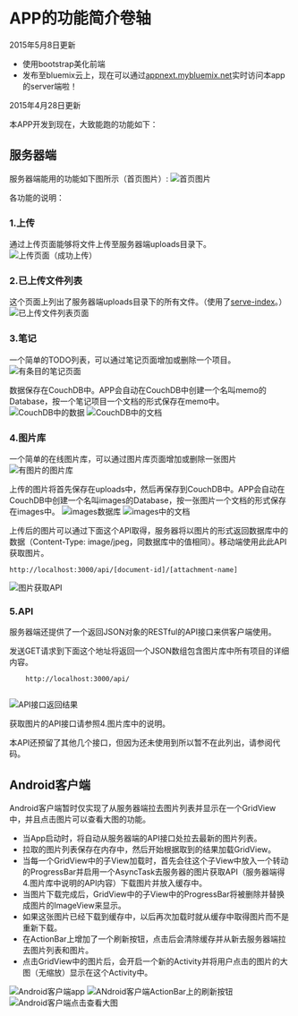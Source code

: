 # APP的功能简介卷轴

2015年5月8日更新

* 使用bootstrap美化前端
* 发布至bluemix云上，现在可以通过[appnext.mybluemix.net](http://appnext.mybluemix.net)实时访问本app的server端啦！


2015年4月28日更新

本APP开发到现在，大致能跑的功能如下：


## 服务器端
服务器端能用的功能如下图所示（首页图片）:
![首页图片](./images/000_首页图片.png)

各功能的说明：

### 1.上传
通过上传页面能够将文件上传至服务器端uploads目录下。
![上传页面（成功上传）](./images/002_上传页面（成功上传）.png)

### 2.已上传文件列表
这个页面上列出了服务器端uploads目录下的所有文件。（使用了[serve-index](https://www.npmjs.com/package/serve-index)。）
![已上传文件列表页面](./images/003_已上传文件列表页面.png)


### 3.笔记
一个简单的TODO列表，可以通过笔记页面增加或删除一个项目。
![有条目的笔记页面](./images/005_笔记页面（有项目）.png)

数据保存在CouchDB中。APP会自动在CouchDB中创建一个名叫memo的Database，按一个笔记项目一个文档的形式保存在memo中。
![CouchDB中的数据](./images/006_CouchDB中的数据.png)
![CouchDB中的文档](./images/007_CouchDB中的文档.png)

### 4.图片库
一个简单的在线图片库，可以通过图片库页面增加或删除一张图片
![有图片的图片库](./images/009_图片库上传成功页面.png)

上传的图片将首先保存在uploads中，然后再保存到CouchDB中。APP会自动在CouchDB中创建一个名叫images的Database，按一张图片一个文档的形式保存在images中。
![images数据库](./images/010_图片库数据库.png)
![images中的文档](./images/011_上传的图片文档.png)

上传后的图片可以通过下面这个API取得，服务器将以图片的形式返回数据库中的数据（Content-Type: image/jpeg，同数据库中的值相同）。移动端使用此此API获取图片。

	http://localhost:3000/api/[document-id]/[attachment-name]

![图片获取API](./images/012_图片获取API.png)


### 5.API
服务器端还提供了一个返回JSON对象的RESTful的API接口来供客户端使用。

发送GET请求到下面这个地址将返回一个JSON数组包含图片库中所有项目的详细内容。

```
	http://localhost:3000/api/
	

```
![API接口返回结果](./images/013_API接口.png)

获取图片的API接口请参照4.图片库中的说明。

本API还预留了其他几个接口，但因为还未使用到所以暂不在此列出，请参阅代码。


## Android客户端
Android客户端暂时仅实现了从服务器端拉去图片列表并显示在一个GridView中，并且点击图片可以查看大图的功能。

* 当App启动时，将自动从服务器端的API接口处拉去最新的图片列表。
* 拉取的图片列表保存在内存中，然后开始根据取到的结果加载GridView。
* 当每一个GridView中的子View加载时，首先会往这个子View中放入一个转动的ProgressBar并启用一个AsyncTask去服务器的图片获取API（服务器端得4.图片库中说明的API内容）下载图片并放入缓存中。
* 当图片下载完成后，GridView中的子View中的ProgressBar将被删除并替换成图片的ImageView来显示。
* 如果这张图片已经下载到缓存中，以后再次加载时就从缓存中取得图片而不是重新下载。
* 在ActionBar上增加了一个刷新按钮，点击后会清除缓存并从新去服务器端拉去图片列表和图片。
* 点击GridView中的图片后，会开启一个新的Activity并将用户点击的图片的大图（无缩放）显示在这个Activity中。

![Android客户端app](./images/014_Android客户端app.png)
![ANdroid客户端ActionBar上的刷新按钮](./images/015_ActionBar上的刷新按钮.png)
![Android客户端点击查看大图](./images/016_点击查看大图.png)


